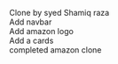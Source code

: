 Clone by syed Shamiq raza
<br>
Add navbar
<br>
Add amazon logo
<br>
Add a cards
<br>
completed amazon clone
